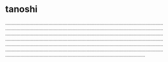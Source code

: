 # tanoshi
......................................................................................................................................................................................................................................................................................................................................................................................................................................................................................................................................................................................................................................................................................................................................................................................................................................................................................